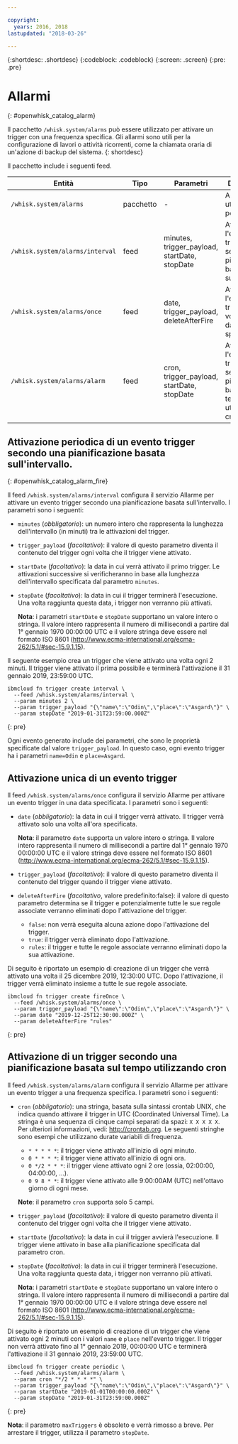 ```yaml
---

copyright:
  years: 2016, 2018
lastupdated: "2018-03-26"

---
```


{:shortdesc: .shortdesc}
{:codeblock: .codeblock}
{:screen: .screen}
{:pre: .pre}

# Allarmi
{: #openwhisk_catalog_alarm}

Il pacchetto `/whisk.system/alarms` può essere utilizzato per attivare un trigger con una frequenza specifica. Gli allarmi sono utili per la configurazione di lavori o attività ricorrenti, come la chiamata oraria di un'azione di backup del sistema.
{: shortdesc}

Il pacchetto include i seguenti feed.

| Entità | Tipo | Parametri | Descrizione |
| --- | --- | --- | --- |
| `/whisk.system/alarms` | pacchetto | - | Allarmi e utilità periodica. |
| `/whisk.system/alarms/interval` | feed | minutes, trigger_payload, startDate, stopDate | Attivare l'evento trigger secondo una pianificazione basata sull'intervallo. |
| `/whisk.system/alarms/once` | feed | date, trigger_payload, deleteAfterFire | Attivare l'evento trigger una volta in una data specifica. |
| `/whisk.system/alarms/alarm` | feed | cron, trigger_payload, startDate, stopDate | Attivare l'evento trigger secondo una pianificazione basata sul tempo utilizzando cron. |


## Attivazione periodica di un evento trigger secondo una pianificazione basata sull'intervallo.
{: #openwhisk_catalog_alarm_fire}

Il feed `/whisk.system/alarms/interval` configura il servizio Allarme per attivare un evento trigger secondo una pianificazione basata sull'intervallo. I parametri sono i seguenti:

- `minutes` (*obbligatorio*): un numero intero che rappresenta la lunghezza dell'intervallo (in minuti) tra le attivazioni del trigger.
- `trigger_payload` (*facoltativo*): il valore di questo parametro diventa il contenuto del trigger ogni volta che il trigger viene attivato.
- `startDate` (*facoltativo*): la data in cui verrà attivato il primo trigger.  Le attivazioni successive si verificheranno in base alla lunghezza dell'intervallo specificata dal parametro `minutes`.
- `stopDate` (*facoltativo*): la data in cui il trigger terminerà l'esecuzione. Una volta raggiunta questa data, i trigger non verranno più attivati.

  **Nota**: i parametri `startDate` e `stopDate` supportano un valore intero o stringa. Il valore intero rappresenta il numero di millisecondi a partire dal 1° gennaio 1970 00:00:00 UTC e il valore stringa deve essere nel formato ISO 8601 (http://www.ecma-international.org/ecma-262/5.1/#sec-15.9.1.15).

Il seguente esempio crea un trigger che viene attivato una volta ogni 2 minuti. Il trigger viene attivato il prima possibile e terminerà l'attivazione il 31 gennaio 2019, 23:59:00 UTC.

  ```
  ibmcloud fn trigger create interval \
    --feed /whisk.system/alarms/interval \
    --param minutes 2 \
    --param trigger_payload "{\"name\":\"Odin\",\"place\":\"Asgard\"}" \
    --param stopDate "2019-01-31T23:59:00.000Z"
  ```
  {: pre}

Ogni evento generato include dei parametri, che sono le proprietà specificate dal valore `trigger_payload`. In questo caso, ogni evento trigger ha i parametri `name=Odin` e `place=Asgard`.

## Attivazione unica di un evento trigger

Il feed `/whisk.system/alarms/once` configura il servizio Allarme per attivare un evento trigger in una data specificata. I parametri sono i seguenti:

- `date` (*obbligatorio*): la data in cui il trigger verrà attivato. Il trigger verrà attivato solo una volta all'ora specificata.

  **Nota**: il parametro `date` supporta un valore intero o stringa. Il valore intero rappresenta il numero di millisecondi
  a partire dal 1° gennaio 1970 00:00:00 UTC e il valore stringa deve essere nel formato ISO 8601 (http://www.ecma-international.org/ecma-262/5.1/#sec-15.9.1.15).

- `trigger_payload` (*facoltativo*): il valore di questo parametro diventa il contenuto del trigger quando il trigger viene attivato.

- `deleteAfterFire` (*facoltativo*, valore predefinito:false): il valore di questo parametro determina se il trigger e potenzialmente tutte le sue regole associate verranno eliminati dopo l'attivazione del trigger.
  - `false`: non verrà eseguita alcuna azione dopo l'attivazione del trigger.
  - `true`: il trigger verrà eliminato dopo l'attivazione.
  - `rules`: il trigger e tutte le regole associate verranno eliminati dopo la sua attivazione.

Di seguito è riportato un esempio di creazione di un trigger che verrà attivato una volta il 25 dicembre 2019, 12:30:00 UTC. Dopo l'attivazione, il trigger verrà eliminato insieme a tutte le sue regole associate.

  ```
  ibmcloud fn trigger create fireOnce \
    --feed /whisk.system/alarms/once \
    --param trigger_payload "{\"name\":\"Odin\",\"place\":\"Asgard\"}" \
    --param date "2019-12-25T12:30:00.000Z" \
    --param deleteAfterFire "rules"
  ```
  {: pre}

## Attivazione di un trigger secondo una pianificazione basata sul tempo utilizzando cron

Il feed `/whisk.system/alarms/alarm` configura il servizio Allarme per attivare un evento trigger a una frequenza specifica. I parametri sono i seguenti:

- `cron` (*obbligatorio*): una stringa, basata sulla sintassi crontab UNIX, che indica quando attivare il trigger in UTC (Coordinated Universal Time). La stringa è una sequenza di cinque campi separati da spazi: `X X X X X`.
Per ulteriori informazioni, vedi: http://crontab.org. Le seguenti stringhe sono esempi che utilizzano durate variabili di frequenza.

  - `* * * * *`: il trigger viene attivato all'inizio di ogni minuto.
  - `0 * * * *`: il trigger viene attivato all'inizio di ogni ora.
  - `0 */2 * * *`: il trigger viene attivato ogni 2 ore (ossia, 02:00:00, 04:00:00, ...).
  - `0 9 8 * *`: il trigger viene attivato alle 9:00:00AM (UTC) nell'ottavo giorno di ogni mese.

  **Note**: il parametro `cron` supporta solo 5 campi.

- `trigger_payload` (*facoltativo*): il valore di questo parametro diventa il contenuto del trigger ogni volta che il trigger viene attivato.

- `startDate` (*facoltativo*): la data in cui il trigger avvierà l'esecuzione. Il trigger viene attivato in base alla pianificazione specificata dal parametro cron.

- `stopDate` (*facoltativo*): la data in cui il trigger terminerà l'esecuzione. Una volta raggiunta questa data, i trigger non verranno più attivati.

  **Nota**: i parametri `startDate` e `stopDate` supportano un valore intero o stringa. Il valore intero rappresenta il numero di millisecondi a partire dal 1° gennaio 1970 00:00:00 UTC e il valore stringa deve essere nel formato ISO 8601 (http://www.ecma-international.org/ecma-262/5.1/#sec-15.9.1.15).

Di seguito è riportato un esempio di creazione di un trigger che viene attivato ogni 2 minuti con i valori `name` e `place` nell'evento trigger. Il trigger non verrà attivato fino al
1° gennaio 2019, 00:00:00 UTC e terminerà l'attivazione il 31 gennaio 2019, 23:59:00 UTC.

  ```
  ibmcloud fn trigger create periodic \
    --feed /whisk.system/alarms/alarm \
    --param cron "*/2 * * * *" \
    --param trigger_payload "{\"name\":\"Odin\",\"place\":\"Asgard\"}" \
    --param startDate "2019-01-01T00:00:00.000Z" \
    --param stopDate "2019-01-31T23:59:00.000Z"
  ```
  {: pre}

 **Nota**: il parametro `maxTriggers` è obsoleto e verrà rimosso a breve. Per arrestare il trigger, utilizza il parametro `stopDate`.
